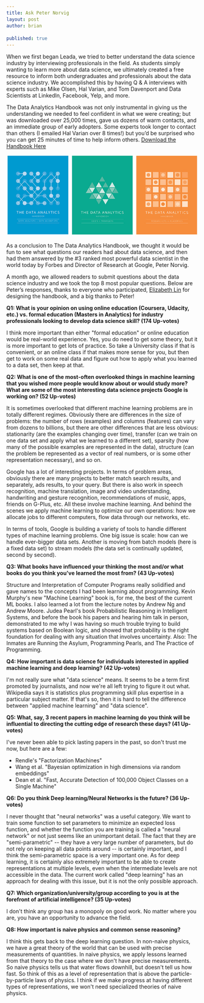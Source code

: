 ```yaml
---
title: Ask Peter Norvig
layout: post
author: brian

published: true
---
```


When we first began Leada, we tried to better understand the data science industry by interviewing professionals in the field. As students simply wanting to learn more about data science, we ultimately created a free resource to inform both undergraduates and professionals about the data science industry. We accomplished this by having Q & A interviews with experts such as Mike Olsen, Hal Varian, and Tom Davenport and Data Scientists at LinkedIn, Facebook, Yelp, and more.

The Data Analytics Handbook was not only instrumental in giving us the understanding we needed to feel confident in what we were creating; but was downloaded over 25,000 times, gave us dozens of warm contacts, and an immediate group of early adopters. Some experts took longer to contact than others (I emailed Hal Varian over 8 times!) but you’d be surprised who you can get 25 minutes of time to help inform others. [Download the Handbook Here](http://www.teamleada.com/handbook)

<p align="center">
  <img src ="/assets/images/post_assets/Ask_Peter/books_image.jpg"> </img>
</p>

As a conclusion to The Data Analytics Handbook, we thought it would be fun to see what questions our readers had about data science, and then had them answered by the #3 ranked most powerful data scientist in the world today by Forbes and Director of Research at Google, Peter Norvig.

A month ago, we allowed readers to submit questions about the data science industry and we took the top 8 most popular questions. Below are Peter’s responses, thanks to everyone who participated, [Elizabeth Lin](http://www.elizabethylin.com/about/) for designing the handbook, and a big thanks to Peter!

<strong>Q1: What is your opinion on using online education (Coursera, Udacity, etc.) vs. formal education (Masters in Analytics) for industry professionals looking to develop data science skill? (174 Up-votes)</strong>

I think more important than either "formal education" or online education would be real-world experience.  Yes, you do need to get some theory, but it is more important to get lots of practice. So take a University class if that is convenient, or an online class if that makes more sense for you, but then get to work on some real data and figure out how to apply what you learned to a data set, then keep at that.

<strong>Q2: What is one of the most-often overlooked things in machine learning that you wished more people would know about or would study more? What are some of the most interesting data science projects Google is working on? (52 Up-votes)</strong>

It is sometimes overlooked that different machine learning problems are in totally different regimes. Obviously there are differences in the size of problems: the number of rows (examples) and columns (features) can vary from dozens to billions, but there are other differences that are less obvious: stationarity (are the examples changing over time), transfer (can we train on one data set and apply what we learned to a different set), sparsity (how many of the possible examples are represented in the data), structure (can the problem be represented as a vector of real numbers, or is some other representation necessary), and so on.

Google has a lot of interesting projects. In terms of problem areas, obviously there are many projects to better match search results, and separately, ads results, to your query.  But there is also work in speech recognition, machine translation, image and video understanding, handwriting and gesture recognition, recommendations of music, apps, friends on G-Plus, etc.  All these involve machine learning. And behind the scenes we apply machine learning to optimize our own operations: how we allocate jobs to different computers, flow data through our networks, etc.

In terms of tools, Google is building a variety of tools to handle different types of machine learning problems.  One big issue is scale: how can we handle ever-bigger data sets.  Another is moving from batch models (here is a fixed data set) to stream models (the data set is continually updated, second by second).

<strong>Q3: What books have influenced your thinking the most and/or what books do you think you've learned the most from? (43 Up-votes)</strong>

Structure and Interpretation of Computer Programs really solidified and gave names to the concepts I had been learning about programming.  Kevin Murphy's new "Machine Learning" book is, for me, the best of the current ML books.  I also learned a lot from the lecture notes by Andrew Ng and Andrew Moore. Judea Pearl's book Probabilistic Reasoning in Intelligent Systems, and before the book his papers and hearing him talk in person, demonstrated to me why I was having so much trouble trying to build systems based on Boolean logic, and showed that probability is the right foundation for dealing with any situation that involves uncertainty.  Also: The Inmates are Running the Asylum, Programming Pearls, and The Practice of Programming.

<strong>Q4: How important is data science for individuals interested in applied machine learning and deep learning? (42 Up-votes)</strong>

I'm not really sure what "data science" means.  It seems to be a term first promoted by journalists, and now we're all left trying to figure it out what.  Wikipedia says it is statistics plus programming skill plus expertise in a particular subject matter.  If that's so, then it is hard to tell the difference between "applied machine learning" and "data science".

<strong>Q5: What, say, 3 recent papers in machine learning do you think will be influential to directing the cutting edge of research these days? (41 Up-votes)</strong>

I've never been able to pick lasting papers in the past, so don't trust me now, but here are a few:

* Rendle's "Factorization Machines"
* Wang et al. "Bayesian optimization in high dimensions via random embeddings"
* Dean et al. "Fast, Accurate Detection of 100,000 Object Classes on a Single Machine"

<strong>Q6: Do you think Deep learning/Neural Networks is the future? (36 Up-votes)</strong>

I never thought that "neural networks" was a useful category.  We want to train some function to set parameters to minimize an expected loss function, and whether the function you are training is called a "neural network" or not just seems like an unimportant detail.  The fact that they are "semi-parametric" -- they have a very large number of parameters, but do not rely on keeping all data points around -- is certainly important, and I think the semi-parametric space is a very important one.  As for deep learning, it is certainly also extremely important to be able to create representations at multiple levels, even when the intermediate levels are not accessible in the data.  The current work called "deep learning" has an approach for dealing with this issue, but it is not the only possible approach.

<strong>Q7: Which organization/university/group according to you is at the forefront of artificial intelligence? (35 Up-votes)</strong>

I don't think any group has a monopoly on good work.  No matter where you are, you have an opportunity to advance the field.

<strong>Q8: How important is naive physics and common sense reasoning?</strong>

I think this gets back to the deep learning question.  In non-naive physics, we have a great theory of the world that can be used with precise measurements of quantities.  In naive physics, we apply lessons learned from that theory to the case where we don't have precise measurements.  So naive physics tells us that water flows downhill, but doesn't tell us how fast.  So think of this as a level of representation that is above the particle-by-particle laws of physics.  I think if we make progress at having different types of representations, we won't need specialized theories of naive physics.

